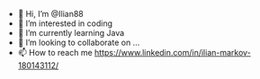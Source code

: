 - 👋 Hi, I’m @Ilian88
- 👀 I’m interested in coding
- 🌱 I’m currently learning Java 
- 💞️ I’m looking to collaborate on ...
- 📫 How to reach me https://www.linkedin.com/in/ilian-markov-180143112/

<!---
Ilian88/Ilian88 is a ✨ special ✨ repository because its `README.md` (this file) appears on your GitHub profile.
You can click the Preview link to take a look at your changes.
--->
